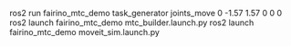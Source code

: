 ros2 run fairino_mtc_demo task_generator joints_move 0 -1.57 1.57 0 0 0
ros2 launch fairino_mtc_demo mtc_builder.launch.py
ros2 launch fairino_mtc_demo moveit_sim.launch.py